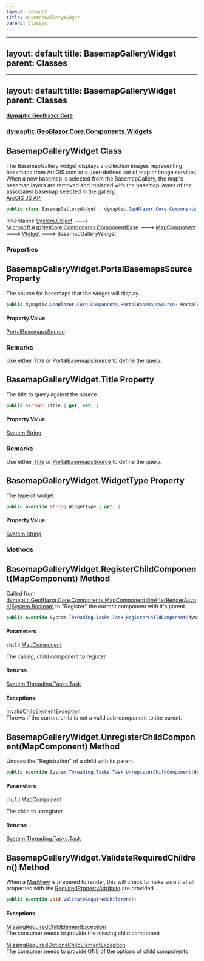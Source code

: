 ```yaml
---
layout: default
title: BasemapGalleryWidget
parent: Classes
---
```

---
layout: default
title: BasemapGalleryWidget
parent: Classes
---
---
layout: default
title: BasemapGalleryWidget
parent: Classes
---
#### [dymaptic.GeoBlazor.Core](index.html 'index')
### [dymaptic.GeoBlazor.Core.Components.Widgets](index.html#dymaptic.GeoBlazor.Core.Components.Widgets 'dymaptic.GeoBlazor.Core.Components.Widgets')

## BasemapGalleryWidget Class

The BasemapGallery widget displays a collection images representing basemaps from ArcGIS.com or a user-defined set of map or image services. When a new basemap is selected from the BasemapGallery, the map's basemap layers are removed and replaced with the basemap layers of the associated basemap selected in the gallery.  
<a target="_blank" href="https://developers.arcgis.com/javascript/latest/api-reference/esri-widgets-BasemapGallery.html">ArcGIS JS API</a>

```csharp
public class BasemapGalleryWidget : dymaptic.GeoBlazor.Core.Components.Widgets.Widget
```

Inheritance [System.Object](https://docs.microsoft.com/en-us/dotnet/api/System.Object 'System.Object') &#129106; [Microsoft.AspNetCore.Components.ComponentBase](https://docs.microsoft.com/en-us/dotnet/api/Microsoft.AspNetCore.Components.ComponentBase 'Microsoft.AspNetCore.Components.ComponentBase') &#129106; [MapComponent](dymaptic.GeoBlazor.Core.Components.MapComponent.html 'dymaptic.GeoBlazor.Core.Components.MapComponent') &#129106; [Widget](dymaptic.GeoBlazor.Core.Components.Widgets.Widget.html 'dymaptic.GeoBlazor.Core.Components.Widgets.Widget') &#129106; BasemapGalleryWidget
### Properties

<a name='dymaptic.GeoBlazor.Core.Components.Widgets.BasemapGalleryWidget.PortalBasemapsSource'></a>

## BasemapGalleryWidget.PortalBasemapsSource Property

The source for basemaps that the widget will display.

```csharp
public dymaptic.GeoBlazor.Core.Components.PortalBasemapsSource? PortalBasemapsSource { get; set; }
```

#### Property Value
[PortalBasemapsSource](dymaptic.GeoBlazor.Core.Components.PortalBasemapsSource.html 'dymaptic.GeoBlazor.Core.Components.PortalBasemapsSource')

### Remarks
Use either [Title](dymaptic.GeoBlazor.Core.Components.Widgets.BasemapGalleryWidget.html#dymaptic.GeoBlazor.Core.Components.Widgets.BasemapGalleryWidget.Title 'dymaptic.GeoBlazor.Core.Components.Widgets.BasemapGalleryWidget.Title') or [PortalBasemapsSource](dymaptic.GeoBlazor.Core.Components.Widgets.BasemapGalleryWidget.html#dymaptic.GeoBlazor.Core.Components.Widgets.BasemapGalleryWidget.PortalBasemapsSource 'dymaptic.GeoBlazor.Core.Components.Widgets.BasemapGalleryWidget.PortalBasemapsSource') to define the query.

<a name='dymaptic.GeoBlazor.Core.Components.Widgets.BasemapGalleryWidget.Title'></a>

## BasemapGalleryWidget.Title Property

The title to query against the source.

```csharp
public string? Title { get; set; }
```

#### Property Value
[System.String](https://docs.microsoft.com/en-us/dotnet/api/System.String 'System.String')

### Remarks
Use either [Title](dymaptic.GeoBlazor.Core.Components.Widgets.BasemapGalleryWidget.html#dymaptic.GeoBlazor.Core.Components.Widgets.BasemapGalleryWidget.Title 'dymaptic.GeoBlazor.Core.Components.Widgets.BasemapGalleryWidget.Title') or [PortalBasemapsSource](dymaptic.GeoBlazor.Core.Components.Widgets.BasemapGalleryWidget.html#dymaptic.GeoBlazor.Core.Components.Widgets.BasemapGalleryWidget.PortalBasemapsSource 'dymaptic.GeoBlazor.Core.Components.Widgets.BasemapGalleryWidget.PortalBasemapsSource') to define the query.

<a name='dymaptic.GeoBlazor.Core.Components.Widgets.BasemapGalleryWidget.WidgetType'></a>

## BasemapGalleryWidget.WidgetType Property

The type of widget

```csharp
public override string WidgetType { get; }
```

#### Property Value
[System.String](https://docs.microsoft.com/en-us/dotnet/api/System.String 'System.String')
### Methods

<a name='dymaptic.GeoBlazor.Core.Components.Widgets.BasemapGalleryWidget.RegisterChildComponent(dymaptic.GeoBlazor.Core.Components.MapComponent)'></a>

## BasemapGalleryWidget.RegisterChildComponent(MapComponent) Method

Called from [dymaptic.GeoBlazor.Core.Components.MapComponent.OnAfterRenderAsync(System.Boolean)](https://docs.microsoft.com/en-us/dotnet/api/dymaptic.GeoBlazor.Core.Components.MapComponent.OnAfterRenderAsync#dymaptic_GeoBlazor_Core_Components_MapComponent_OnAfterRenderAsync_System_Boolean_ 'dymaptic.GeoBlazor.Core.Components.MapComponent.OnAfterRenderAsync(System.Boolean)') to "Register" the current component with it's parent.

```csharp
public override System.Threading.Tasks.Task RegisterChildComponent(dymaptic.GeoBlazor.Core.Components.MapComponent child);
```
#### Parameters

<a name='dymaptic.GeoBlazor.Core.Components.Widgets.BasemapGalleryWidget.RegisterChildComponent(dymaptic.GeoBlazor.Core.Components.MapComponent).child'></a>

`child` [MapComponent](dymaptic.GeoBlazor.Core.Components.MapComponent.html 'dymaptic.GeoBlazor.Core.Components.MapComponent')

The calling, child component to register

#### Returns
[System.Threading.Tasks.Task](https://docs.microsoft.com/en-us/dotnet/api/System.Threading.Tasks.Task 'System.Threading.Tasks.Task')

#### Exceptions

[InvalidChildElementException](dymaptic.GeoBlazor.Core.Exceptions.InvalidChildElementException.html 'dymaptic.GeoBlazor.Core.Exceptions.InvalidChildElementException')  
Throws if the current child is not a valid sub-component to the parent.

<a name='dymaptic.GeoBlazor.Core.Components.Widgets.BasemapGalleryWidget.UnregisterChildComponent(dymaptic.GeoBlazor.Core.Components.MapComponent)'></a>

## BasemapGalleryWidget.UnregisterChildComponent(MapComponent) Method

Undoes the "Registration" of a child with its parent.

```csharp
public override System.Threading.Tasks.Task UnregisterChildComponent(dymaptic.GeoBlazor.Core.Components.MapComponent child);
```
#### Parameters

<a name='dymaptic.GeoBlazor.Core.Components.Widgets.BasemapGalleryWidget.UnregisterChildComponent(dymaptic.GeoBlazor.Core.Components.MapComponent).child'></a>

`child` [MapComponent](dymaptic.GeoBlazor.Core.Components.MapComponent.html 'dymaptic.GeoBlazor.Core.Components.MapComponent')

The child to unregister

#### Returns
[System.Threading.Tasks.Task](https://docs.microsoft.com/en-us/dotnet/api/System.Threading.Tasks.Task 'System.Threading.Tasks.Task')

<a name='dymaptic.GeoBlazor.Core.Components.Widgets.BasemapGalleryWidget.ValidateRequiredChildren()'></a>

## BasemapGalleryWidget.ValidateRequiredChildren() Method

When a [MapView](dymaptic.GeoBlazor.Core.Components.Views.MapView.html 'dymaptic.GeoBlazor.Core.Components.Views.MapView') is prepared to render, this will check to make sure that all properties with the [RequiredPropertyAttribute](dymaptic.GeoBlazor.Core.RequiredPropertyAttribute.html 'dymaptic.GeoBlazor.Core.RequiredPropertyAttribute') are provided.

```csharp
public override void ValidateRequiredChildren();
```

#### Exceptions

[MissingRequiredChildElementException](dymaptic.GeoBlazor.Core.Exceptions.MissingRequiredChildElementException.html 'dymaptic.GeoBlazor.Core.Exceptions.MissingRequiredChildElementException')  
The consumer needs to provide the missing child component

[MissingRequiredOptionsChildElementException](dymaptic.GeoBlazor.Core.Exceptions.MissingRequiredOptionsChildElementException.html 'dymaptic.GeoBlazor.Core.Exceptions.MissingRequiredOptionsChildElementException')  
The consumer needs to provide ONE of the options of child components



